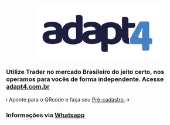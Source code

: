 <p align="center">
<img   src="LOGO-ADAPT4-HORIZONTAL-AZUL_reduzido.png"
  alt="QRcode" /> </p>
  
  <h3> Utilize Trader no mercado Brasileiro do jeito certo, nos operamos para vocês de forma independente. Acesse <a href="http://www.adapt4.com.br"> adapt4.com.br </a> </h3>
  
 ℹ️ Aponte para o QRcode e faça seu <a href="https://docs.google.com/forms/d/1Z5kRrNm_CM8c7UKUxviqJqp9t9NPqXJSKko6WeKixgY/preview"> Pré-cadastro </a> → 

<h3> Informações via <a href="https://wa.me/message/632FBHL3XP6PO1">Whatsapp </a> </h3>
